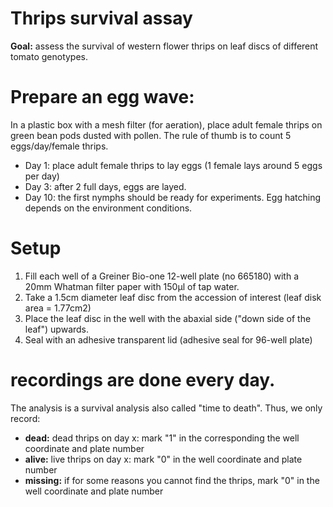 # Thrips survival assay
__Goal:__ assess the survival of western flower thrips on leaf discs of different tomato genotypes.

# Prepare an egg wave:
In a plastic box with a mesh filter (for aeration), place adult female thrips on green bean pods dusted with pollen.
The rule of thumb is to count 5 eggs/day/female thrips.
*  Day 1: place adult female thrips to lay eggs (1 female lays around 5 eggs per day)
*  Day 3: after 2 full days, eggs are layed.
*  Day 10: the first nymphs should be ready for experiments. Egg hatching depends on the environment conditions.

# Setup
1.  Fill each well of a Greiner Bio-one 12-well plate (no 665180) with a 20mm Whatman filter paper with 150µl of tap water.
2.  Take a 1.5cm diameter leaf disc from the accession of interest (leaf disk area = 1.77cm2)
3.  Place the leaf disc in the well with the abaxial side ("down side of the leaf") upwards. 
4.  Seal with an adhesive transparent lid (adhesive seal for 96-well plate)

# recordings are done every day.
The analysis is a survival analysis also called "time to death". Thus, we only record:
*  __dead:__ dead thrips on day x: mark "1" in the corresponding the well coordinate and plate number
*  __alive:__ live thrips on day x: mark "0" in the well coordinate and plate number
*  __missing:__ if for some reasons you cannot find the thrips, mark "0" in the well coordinate and plate number
